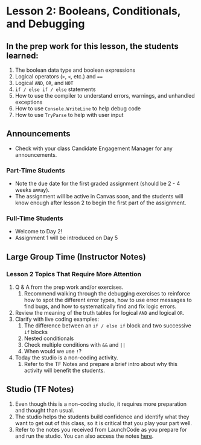 # Lesson 2: Booleans, Conditionals, and Debugging

## In the prep work for this lesson, the students learned:

1. The boolean data type and boolean expressions
1. Logical operators (``>``, ``<``, etc.) and ``==`` 
1. Logical ``AND``, ``OR``, and ``NOT``
1. ``if / else if / else`` statements
1. How to use the compiler to understand errors, warnings, and unhandled exceptions
1. How to use ``Console.WriteLine`` to help debug code
1. How to use ``TryParse`` to help with user input

## Announcements

* Check with your class Candidate Engagement Manager for any announcements.

### Part-Time Students
* Note the due date for the first graded assignment (should be 2 - 4 weeks away).
* The assignment will be active in Canvas soon, and the students will know enough after lesson 2 to begin the first part of the assignment.

### Full-Time Students
* Welcome to Day 2!
* Assignment 1 will be introduced on Day 5

## Large Group Time (Instructor Notes)

### Lesson 2 Topics That Require More Attention

1. Q & A from the prep work and/or exercises.
   1. Recommend walking through the debugging exercises to reinforce how to spot the different error types, how to use error messages to find bugs, and how to systematically find and fix logic errors.
1. Review the meaning of the truth tables for logical ``AND`` and logical ``OR``.
1. Clarify with live coding examples:
   1. The difference between an ``if / else if`` block and two successive ``if`` blocks
   1. Nested conditionals
   1. Check multiple conditions with ``&&`` and ``||``
   1. When would we use ``!``?
1. Today the studio is a non-coding activity.
   1. Refer to the TF Notes and prepare a brief intro about why this activity will benefit the students.

## Studio (TF Notes)

1. Even though this is a non-coding studio, it requires more preparation and thought than usual.
1. The studio helps the students build confidence and identify what they want to get out of this class, so it is critical that you play your part well.
1. Refer to the notes you received from LaunchCode as you prepare for and run the studio. You can also access the notes [here](https://github.com/LaunchCodeEducation/intro-to-professional-web-dev-wiki/blob/master/wiki-materials/Goal-Setting-and-Mindset-TA-Notes.pdf).
